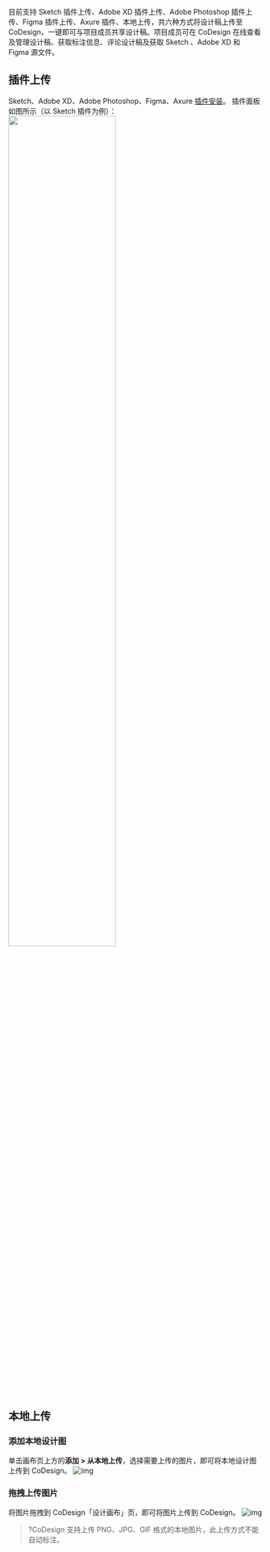 目前支持 Sketch 插件上传、Adobe XD 插件上传、Adobe Photoshop 插件上传、Figma 插件上传、Axure 插件、本地上传，共六种方式将设计稿上传至 CoDesign，一键即可与项目成员共享设计稿。项目成员可在 CoDesign 在线查看及管理设计稿、获取标注信息、评论设计稿及获取 Sketch 、Adobe XD 和 Figma 源文件。

## 插件上传

Sketch、Adobe XD、Adobe Photoshop、Figma、Axure [插件安装](https://codesign.qq.com/download)。
插件面板如图所示（以 Sketch 插件为例）：
 <img src="https://cdn.codesign.qq.com/hcimages/20224/9b37057e-e119-44c4-a7ff-0eeea572d5cf.png" width="65%">

## 本地上传

### 添加本地设计图

单击画布页上方的**添加 > 从本地上传**，选择需要上传的图片，即可将本地设计图上传到 CoDesign。 ![img](https://cdn.codesign.qq.com/hcimages/20224/888051ff-0739-459e-ad76-d0aa29c0303b.png)

### 拖拽上传图片

将图片拖拽到 CoDesign「设计画布」页，即可将图片上传到 CoDesign。
![img](https://cdn.codesign.qq.com/hcimages/20224/a13a65d2-7ec3-4284-a571-555eac18496e.png)

>?CoDesign 支持上传 PNG、JPG、GIF 格式的本地图片，此上传方式不能自动标注。


